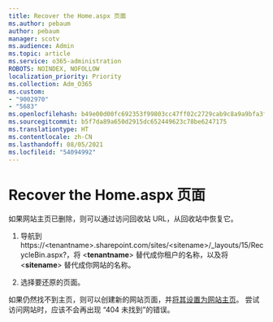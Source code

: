 ```yaml
---
title: Recover the Home.aspx 页面
ms.author: pebaum
author: pebaum
manager: scotv
ms.audience: Admin
ms.topic: article
ms.service: o365-administration
ROBOTS: NOINDEX, NOFOLLOW
localization_priority: Priority
ms.collection: Adm_O365
ms.custom:
- "9002970"
- "5683"
ms.openlocfilehash: b49e00d00fc692353f99803cc47ff02c2729cab9c8a9a9bfa3ff4674d785bda5
ms.sourcegitcommit: b5f7da89a650d2915dc652449623c78be6247175
ms.translationtype: HT
ms.contentlocale: zh-CN
ms.lasthandoff: 08/05/2021
ms.locfileid: "54094992"
---
```

# <a name="recover-the-homeaspx-page"></a>Recover the Home.aspx 页面

如果网站主页已删除，则可以通过访问回收站 URL，从回收站中恢复它。

1. 导航到 https://\<tenantname>.sharepoint.com/sites/\<sitename>/_layouts/15/RecycleBin.aspx?，将 <**tenantname**> 替代成你租户的名称，以及将 <**sitename**> 替代成你网站的名称。

2. 选择要还原的页面。

如果仍然找不到主页，则可以创建新的网站页面，并[将其设置为网站主页](https://support.microsoft.com/en-gb/office/use-a-different-page-for-your-sharepoint-site-home-page-35a5022c-f84a-455d-985e-c691ab5dfa17?ui=en-us&rs=en-gb&ad=gb)。 尝试访问网站时，应该不会再出现 “404 未找到”的错误。
